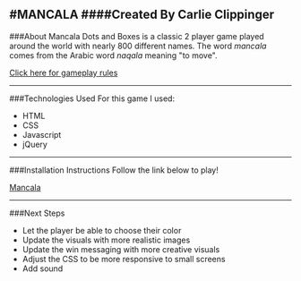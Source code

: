#MANCALA
####Created By Carlie Clippinger
--------
###About Mancala
Dots and Boxes is a classic 2 player game played around the world with nearly 800 different names. The word *mancala* comes from the Arabic word *naqala* meaning "to move". 

[Click here for gameplay rules](http://boardgames.about.com/cs/mancala/ht/play_mancala.htm)

--------
###Technologies Used
For this game I used:
* HTML
* CSS
* Javascript
* jQuery

--------
###Installation Instructions
Follow the link below to play!

[Mancala](https://carliesachiko.github.io/Mancala/)

--------
###Next Steps
* Let the player be able to choose their color
* Update the visuals with more realistic images
* Update the win messaging with more creative visuals
* Adjust the CSS to be more responsive to small screens
* Add sound
